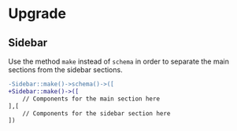# Upgrade

## Sidebar

Use the method `make` instead of `schema` in order to separate the main sections from the sidebar sections.
 
```diff
-Sidebar::make()->schema()->([
+Sidebar::make()->([
    // Components for the main section here
],[
    // Components for the sidebar section here
])
```
